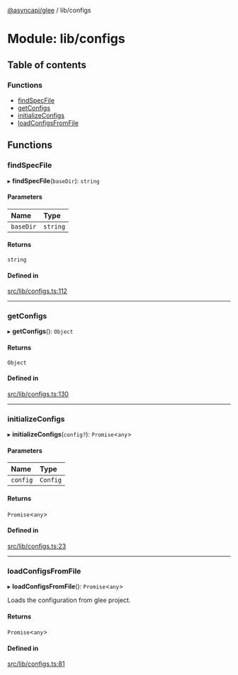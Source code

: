 [@asyncapi/glee](../README.md) / lib/configs

# Module: lib/configs

## Table of contents

### Functions

- [findSpecFile](lib_configs.md#findspecfile)
- [getConfigs](lib_configs.md#getconfigs)
- [initializeConfigs](lib_configs.md#initializeconfigs)
- [loadConfigsFromFile](lib_configs.md#loadconfigsfromfile)

## Functions

### findSpecFile

▸ **findSpecFile**(`baseDir`): `string`

#### Parameters

| Name | Type |
| :------ | :------ |
| `baseDir` | `string` |

#### Returns

`string`

#### Defined in

[src/lib/configs.ts:112](https://github.com/asyncapi/glee/blob/bf65565/src/lib/configs.ts#L112)

___

### getConfigs

▸ **getConfigs**(): `Object`

#### Returns

`Object`

#### Defined in

[src/lib/configs.ts:130](https://github.com/asyncapi/glee/blob/bf65565/src/lib/configs.ts#L130)

___

### initializeConfigs

▸ **initializeConfigs**(`config?`): `Promise`<`any`\>

#### Parameters

| Name | Type |
| :------ | :------ |
| `config` | `Config` |

#### Returns

`Promise`<`any`\>

#### Defined in

[src/lib/configs.ts:23](https://github.com/asyncapi/glee/blob/bf65565/src/lib/configs.ts#L23)

___

### loadConfigsFromFile

▸ **loadConfigsFromFile**(): `Promise`<`any`\>

Loads the configuration from glee project.

#### Returns

`Promise`<`any`\>

#### Defined in

[src/lib/configs.ts:81](https://github.com/asyncapi/glee/blob/bf65565/src/lib/configs.ts#L81)
